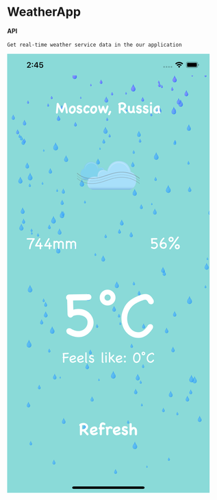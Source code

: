 # WeatherApp
__API__

`Get real-time weather service data in the our application`

![Image alt](https://github.com/DmitryYatsyuk-dv/WeatherApp/blob/master/images/mainScreen.png)
